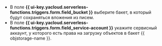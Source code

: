 * В поле **{{ ui-key.yacloud.serverless-functions.triggers.form.field_bucket }}** выберите бакет, в который будут сохраняться вложения из писем.
* В поле **{{ ui-key.yacloud.serverless-functions.triggers.form.field_service-account }}** укажите сервисный аккаунт, у которого есть права на загрузку объектов в бакет {{ objstorage-name }}.